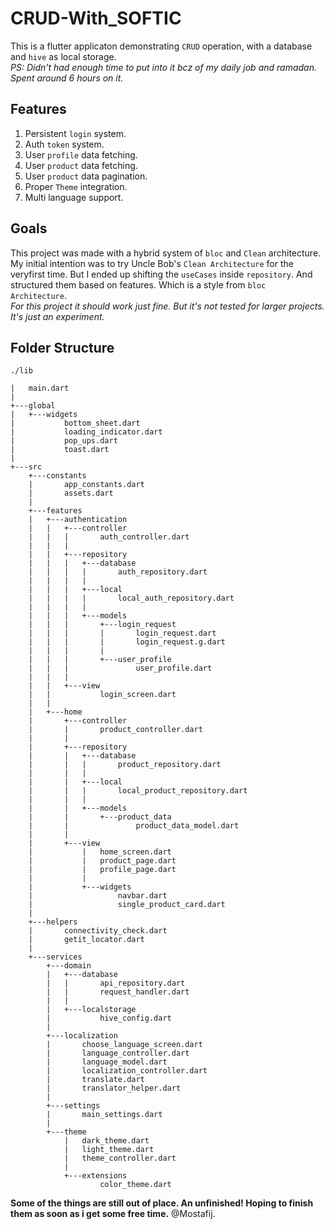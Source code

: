 # CRUD-With_SOFTIC

This is a flutter applicaton demonstrating `CRUD` operation, with a database and `hive` as local storage. </br>
<i>PS: Didn't had enough time to put into it bcz of my daily job and ramadan. Spent around 6 hours on it.</i></br>

## Features

1. Persistent `login` system.
2. Auth `token` system.
3. User `profile` data fetching.
4. User `product` data fetching.
5. User `product` data pagination.
6. Proper `Theme` integration.
7. Multi language support.

## Goals

This project was made with a hybrid system of `bloc` and `Clean` architecture. My initial intention was to try Uncle Bob's `Clean Architecture` for the veryfirst time. But I ended up shifting the `useCases` inside `repository`. And structured them based on features. Which is a style from `bloc Architecture`.</br>
<i>For this project it should work just fine. But it's not tested for larger projects. It's just an experiment.</i>
</br>

## Folder Structure

```folder
./lib

|   main.dart
|
+---global
|   +---widgets
|           bottom_sheet.dart
|           loading_indicator.dart
|           pop_ups.dart
|           toast.dart
|
+---src
    +---constants
    |       app_constants.dart
    |       assets.dart
    |
    +---features
    |   +---authentication
    |   |   +---controller
    |   |   |       auth_controller.dart
    |   |   |
    |   |   +---repository
    |   |   |   +---database
    |   |   |   |       auth_repository.dart
    |   |   |   |
    |   |   |   +---local
    |   |   |   |       local_auth_repository.dart
    |   |   |   |
    |   |   |   +---models
    |   |   |       +---login_request
    |   |   |       |       login_request.dart
    |   |   |       |       login_request.g.dart
    |   |   |       |
    |   |   |       +---user_profile
    |   |   |               user_profile.dart
    |   |   |
    |   |   +---view
    |   |           login_screen.dart
    |   |
    |   +---home
    |       +---controller
    |       |       product_controller.dart
    |       |
    |       +---repository
    |       |   +---database
    |       |   |       product_repository.dart
    |       |   |
    |       |   +---local
    |       |   |       local_product_repository.dart
    |       |   |
    |       |   +---models
    |       |       +---product_data
    |       |               product_data_model.dart
    |       |
    |       +---view
    |           |   home_screen.dart
    |           |   product_page.dart
    |           |   profile_page.dart
    |           |
    |           +---widgets
    |                   navbar.dart
    |                   single_product_card.dart
    |
    +---helpers
    |       connectivity_check.dart
    |       getit_locator.dart
    |
    +---services
        +---domain
        |   +---database
        |   |       api_repository.dart
        |   |       request_handler.dart
        |   |
        |   +---localstorage
        |           hive_config.dart
        |
        +---localization
        |       choose_language_screen.dart
        |       language_controller.dart
        |       language_model.dart
        |       localization_controller.dart
        |       translate.dart
        |       translator_helper.dart
        |
        +---settings
        |       main_settings.dart
        |
        +---theme
            |   dark_theme.dart
            |   light_theme.dart
            |   theme_controller.dart
            |
            +---extensions
                    color_theme.dart
```

**Some of the things are still out of place. An unfinished! Hoping to finish them as soon as i get some free time.**
@Mostafij.
